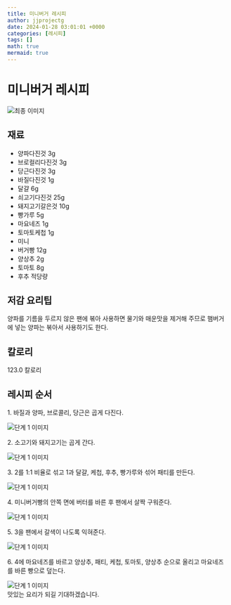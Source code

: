 ```yaml
---
title: 미니버거 레시피
author: jjprojectg
date: 2024-01-28 03:01:01 +0000
categories: [레시피]
tags: []
math: true
mermaid: true
---
```

<meta name="og:type" content="website"/>
<meta charset="UTF-8"/>
<div class="header">
  <h1>미니버거 레시피</h1>
</div>

<div class="container my-4">
  <div class="row">
    <div class="col-12 col-md-6">
      <div class="recipe-image">
        <img src="http://www.foodsafetykorea.go.kr/uploadimg/20141117/20141117053555_1416213355495.jpg" class="step-image" alt="최종 이미지"/>
      </div>
    </div>
    <div class="col-12 col-md-6">
      <div class="ingredients">
        <h2>재료</h2>
        <ul class="card">
          <li> 양파다진것 3g </li>
          <li>  브로컬리다진것 3g </li>
          <li>  당근다진것 3g </li>
          <li>  바질다진것 1g </li>
          <li>  달걀 6g </li>
          <li>  쇠고기다진것 25g </li>
          <li>  돼지고기갈은것 10g </li>
          <li>  빵가루 5g </li>
          <li>  마요네즈 1g </li>
          <li>  토마토케첩 1g </li>
          <li>  미니 </li>
          <li> 버거빵 12g </li>
          <li>  양상추 2g </li>
          <li>  토마토 8g </li>
          <li>  후추 적당량 </li>
</ul>
      </div>
    </div>
    <div class="col-12 col-md-6">
      <div class="ingredients">
        <h2>저감 요리팁</h2>
        <div class="card"> 
          <p>
            양파를 기름을 두르지 않은 팬에 볶아 사용하면 물기와 매운맛을 제거해 주므로 햄버거에 넣는 양파는 볶아서 사용하기도 한다.
          </p>
        </div>
      </div>
      <div class="ingredients">
        <h2>칼로리</h2>
        <div class="card"> 
          <p>
            123.0 칼로리
          </p>
        </div>
      </div>
    </div>
  </div>

  <h2 class="my-4">레시피 순서</h2>
  <div class="card recipe-card">
    <div class="card-body recipe-step">
      <p class="card-text step-description">1. 바질과 양파, 브로콜리, 당근은 곱게 다진다.</p>
      <img src="http://www.foodsafetykorea.go.kr/uploadimg/cook/916-1.jpg" alt="단계 1 이미지" class="step-image"/>
    </div>
  </div>
  <div class="card recipe-card">
    <div class="card-body recipe-step">
      <p class="card-text step-description">2. 소고기와 돼지고기는 곱게 간다.</p>
      <img src="http://www.foodsafetykorea.go.kr/uploadimg/cook/916-2.jpg" alt="단계 1 이미지" class="step-image"/>
    </div>
  </div>
  <div class="card recipe-card">
    <div class="card-body recipe-step">
      <p class="card-text step-description">3. 2를 1:1 비율로 섞고 1과 달걀, 케첩, 후추, 빵가루와 섞어 패티를 만든다.</p>
      <img src="http://www.foodsafetykorea.go.kr/uploadimg/cook/916-3.jpg" alt="단계 1 이미지" class="step-image"/>
    </div>
  </div>
  <div class="card recipe-card">
    <div class="card-body recipe-step">
      <p class="card-text step-description">4. 미니버거빵의 안쪽 면에 버터를 바른 후 팬에서 살짝 구워준다.</p>
      <img src="http://www.foodsafetykorea.go.kr/uploadimg/cook/916-4.jpg" alt="단계 1 이미지" class="step-image"/>
    </div>
  </div>
  <div class="card recipe-card">
    <div class="card-body recipe-step">
      <p class="card-text step-description">5. 3을 팬에서 갈색이 나도록 익혀준다.</p>
      <img src="http://www.foodsafetykorea.go.kr/uploadimg/cook/916-5.jpg" alt="단계 1 이미지" class="step-image"/>
    </div>
  </div>
  <div class="card recipe-card">
    <div class="card-body recipe-step">
      <p class="card-text step-description">6. 4에 마요네즈를 바르고 양상추, 패티, 케첩, 토마토, 양상추 순으로 올리고 마요네즈를 바른 빵으로 덮는다.</p>
      <img src="http://www.foodsafetykorea.go.kr/uploadimg/cook/916-6.jpg" alt="단계 1 이미지" class="step-image"/>
    </div>
  </div>

</div>
맛있는 요리가 되길 기대하겠습니다.
